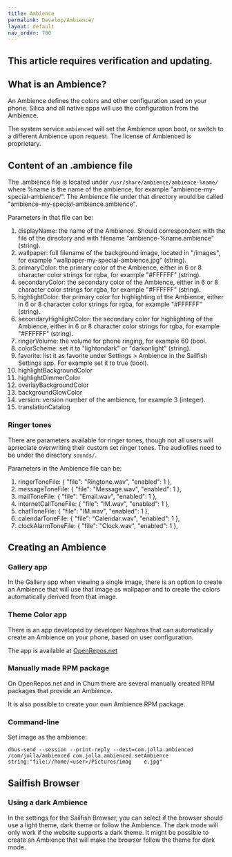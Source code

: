 ```yaml
---
title: Ambience
permalink: Develop/Ambience/
layout: default
nav_order: 700
---
```


## This article requires verification and updating.

## What is an Ambience?

An Ambience defines the colors and other configuration used on your phone. Silica and all native apps will use the configuration from the Ambience.

The system service `ambienced` will set the Ambience upon boot, or switch to a different Ambience upon request. The license of Ambienced is proprietary.

## Content of an .ambience file

The .ambience file is located under `/usr/share/ambience/ambience-%name/` where %name is the name of the ambience, for example "ambience-my-special-ambience/".
The Ambience file under that directory would be called "ambience-my-special-ambience.ambience".

Parameters in that file can be:

1. displayName: the name of the Ambience. Should correspondent with the file of the directory and with filename "ambience-%name.ambience" (string).
2. wallpaper: full filename of the background image, located in "/images", for example "wallpaper-my-special-ambience.jpg" (string).
3. primaryColor: the primary color of the Ambience, either in 6 or 8 character color strings for rgba, for example "#FFFFFF" (string).
4. secondaryColor: the secondary color of the Ambience, either in 6 or 8 character color strings for rgba, for example "#FFFFFF" (string).
5. highlightColor: the primary color for highlighting of the Ambience, either in 6 or 8 character color strings for rgba, for example "#FFFFFF" (string).
6. secondaryHighlightColor: the secondary color for highlighting of the Ambience, either in 6 or 8 character color strings for rgba, for example "#FFFFFF" (string).
7. ringerVolume: the volume for phone ringing, for example 60 (bool.
8. colorScheme: set it to "lightondark" or "darkonlight" (string).
9. favorite: list it as favorite under Settings > Ambience in the Sailfish Settings app. For example set it to true (bool).
10. highlightBackgroundColor
11. highlightDimmerColor
12. overlayBackgroundColor
13. backgroundGlowColor
16. version: version number of the ambience, for example 3 (integer).
17. translationCatalog

### Ringer tones

There are parameters available for ringer tones, though not all users will aprreciate overwriting their custom set ringer tones.
The audiofiles need to be under the directory `sounds/`.

Parameters in the Ambience file can be:

1. ringerToneFile: { "file": "Ringtone.wav", "enabled": 1 },
2. messageToneFile: { "file": "Message.wav", "enabled": 1 },
3. mailToneFile: { "file": "Email.wav", "enabled": 1 },
4. internetCallToneFile: { "file": "IM.wav", "enabled": 1 },
5. chatToneFile: { "file": "IM.wav", "enabled": 1 },
6. calendarToneFile: { "file": "Calendar.wav", "enabled": 1 },
7. clockAlarmToneFile: { "file": "Clock.wav", "enabled": 1 },


## Creating an Ambience

### Gallery app

In the Gallery app when viewing a single image, there is an option to create an Ambience that will use that image as wallpaper and to create the colors automatically derived from that image.

### Theme Color app

There is an app developed by developer Nephros that can automatically create an Ambience on your phone, based on user configuration.

The app is available at [OpenRepos.net](https://openrepos.net/content/nephros/theme-color)

### Manually made RPM package

On OpenRepos.net and in Chum there are several manually created RPM packages that provide an Ambience.

It is also possible to create your own Ambience RPM package.

### Command-line

Set image as the ambience:

```nosh
dbus-send --session --print-reply --dest=com.jolla.ambienced /com/jolla/ambienced com.jolla.ambienced.setAmbience string:"file://home/<user>/Pictures/imag    e.jpg"
```

## Sailfish Browser

### Using a dark Ambience

In the settings for the Sailfish Browser, you can select if the browser should use a light theme, dark theme or follow the Ambience.
The dark mode will only work if the website supports a dark theme.
It might be possible to create an Ambience that will make the browser follow the theme for dark mode.
